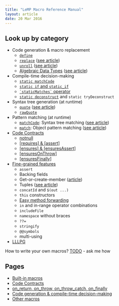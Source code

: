 ```yaml
---
title: "LeMP Macro Reference Manual"
layout: article
date: 20 Mar 2016
---
```


Look up by category
-------------------

- Code generation & macro replacement
    - [`define`](ref-codegen.html#define)
    - [`replace`](ref-codegen.html#replace) ([see article](avoid-tedium-with-LeMP.html#replace))
    - [`unroll`](ref-codegen.html#unroll) ([see article](avoid-tedium-with-LeMP.html#unroll))
    - [Algebraic Data Types](ref-codegen.html#alt-class-algebraic-data-type) ([see article](pattern-matching.html#algebraic-data-types))
- Compile-time decision-making
    - [`static matchCode`](ref-codegen.html#static-matchcode)
    - [`static if` and `static_if`](ref-codegen.html#static-if)
    - [`` `staticMatches` `` operator](ref-codegen.html#staticmatches-operator)
    - [`static deconstruct`](ref-codegen.html#static-deconstruct-aka-deconstruct) and `static tryDeconstruct`
- Syntax tree generation (at runtime)
    - [`quote`](ref-other.html#quote) ([see article](lemp-code-gen-and-analysis.html#introducing-lemp))
    - [`rawQuote`](ref-other.html#rawquote)
- Pattern matching (at runtime)
    - [`matchCode`](ref-other.html#matchcode): Syntax tree matching ([see article](lemp-code-gen-and-analysis.html#pattern-matching-using-matchcode))
    - [`match`](ref-other.html#match): Object pattern matching ([see
 article](pattern-matching.html#pattern-matching))
- [Code Contracts](ref-code-contracts.html)
    - [notnull](ref-code-contracts.html#notnull--notnull)
    - [[requires] & [assert]](ref-code-contracts.html#requires--assert)
    - [[ensures] & [ensuresAssert]](ref-code-contracts.html#ensures--ensuresassert)
    - [[ensuresOnThrow]](ref-code-contracts.html#ensuresonthrow)
    - [[ensuresFinally]](ref-code-contracts.html#ensuresfinally)
- [Fine-grained features](ref-other.html)
    - `assert`
    - Backing fields
    - Get-or-create-member ([article](avoid-tedium-with-LeMP.html#automagic-field-generation))
    - Tuples ([see article](pattern-matching.html#tuples))
    - `concatId` and `$(out ...)`
    - `this` constructors
    - [Easy method forwarding](ref-other.html#method-forwarding)
    - `in` and in-range operator combinations
    - `includeFile`
    - `namespace` without braces
    - `??=`
    - `stringify`
    - `@@symbols`
    - multi-using
- [LLLPG](/lllpg)

How to write your own macros? [TODO](lemp-code-gen-and-analysis.html#writing-macros) - ask me how

Pages
-----

- [Built-in macros](ref-builtin-macros.html)
- [Code Contracts](ref-code-contracts.html)
- [on_return, on_throw, on_throw_catch, on_finally](ref-on_star.html)
- [Code generation & compile-time decision-making](ref-codegen.html)
- [Other macros](ref-other.html)
